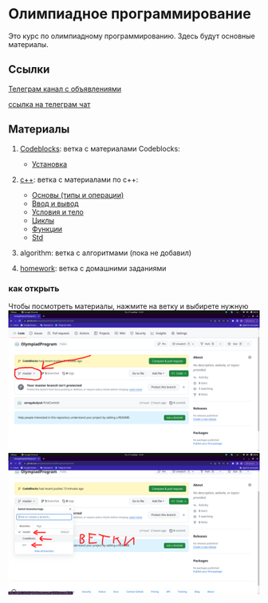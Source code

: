 # Олимпиадное программирование
Это курс по олимпиадному программированию.
Здесь будут основные материалы.

## Ссылки

[Телеграм канал с объявлениями](https://t.me/+NW1sDdOQji1lODMy)

[ссылка на телеграм чат](https://t.me/+qEHXpe7mnPYwMGQy)

## Материалы
1. [Codeblocks](https://github.com/seregabalyuk/OlympiadProgram/tree/CodeBlocks): ветка с материалами Codeblocks:
   - [Установка](https://github.com/seregabalyuk/OlympiadProgram/tree/CodeBlocks/install)
2. [с++](https://github.com/seregabalyuk/OlympiadProgram/tree/c++): ветка с материалами по с++:
   - [Основы (типы и операции)](https://github.com/seregabalyuk/OlympiadProgram/tree/c++/%D0%BE%D1%81%D0%BD%D0%BE%D0%B2%D1%8B)
   - [Ввод и вывод](https://github.com/seregabalyuk/OlympiadProgram/tree/c++/%D0%92%D0%B2%D0%BE%D0%B4%D0%92%D1%8B%D0%B2%D0%BE%D0%B4)
   - [Условия и тело](https://github.com/seregabalyuk/OlympiadProgram/tree/c++/%D0%A3%D1%81%D0%BB%D0%BE%D0%B2%D0%B8%D1%8F)
   - [Циклы](https://github.com/seregabalyuk/OlympiadProgram/tree/c++/%D0%A6%D0%B8%D0%BA%D0%BB%D1%8B)
   - [Функции](https://github.com/seregabalyuk/OlympiadProgram/tree/c++/%D0%A4%D1%83%D0%BD%D0%BA%D1%86%D0%B8%D0%B8)
   - [Std](https://github.com/seregabalyuk/OlympiadProgram/tree/c++/std)
   
3. algorithm: ветка с алгоритмами (пока не добавил)
4. [homework](https://github.com/seregabalyuk/OlympiadProgram/tree/homework): ветка с домашними заданиями

### как открыть
Чтобы посмотреть материалы, нажмите на ветку и выбирете нужную
![](photo/screen1.png)
![](photo/screen2.png)